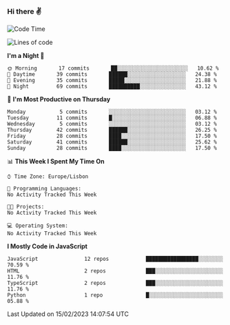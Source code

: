 ### Hi there :v:

<!--
**eusebioaddsilva/eusebioaddsilva** is a ✨ _special_ ✨ repository because its `README.md` (this file) appears on your GitHub profile.

<!--START_SECTION:waka-->
![Code Time](http://img.shields.io/badge/Code%20Time-35%20hrs%2012%20mins-blue)

![Lines of code](https://img.shields.io/badge/From%20Hello%20World%20I%27ve%20Written-701%20Thousand%20lines%20of%20code-blue)

**I'm a Night 🦉** 

```text
🌞 Morning       17 commits       ██░░░░░░░░░░░░░░░░░░░░░░░   10.62 % 
🌆 Daytime       39 commits       ██████░░░░░░░░░░░░░░░░░░░   24.38 % 
🌃 Evening       35 commits       █████░░░░░░░░░░░░░░░░░░░░   21.88 % 
🌙 Night         69 commits       ██████████░░░░░░░░░░░░░░░   43.12 % 

```
📅 **I'm Most Productive on Thursday** 

```text
Monday           5 commits       ░░░░░░░░░░░░░░░░░░░░░░░░░   03.12 % 
Tuesday         11 commits       █░░░░░░░░░░░░░░░░░░░░░░░░   06.88 % 
Wednesday        5 commits       ░░░░░░░░░░░░░░░░░░░░░░░░░   03.12 % 
Thursday        42 commits       ██████░░░░░░░░░░░░░░░░░░░   26.25 % 
Friday          28 commits       ████░░░░░░░░░░░░░░░░░░░░░   17.50 % 
Saturday        41 commits       ██████░░░░░░░░░░░░░░░░░░░   25.62 % 
Sunday          28 commits       ████░░░░░░░░░░░░░░░░░░░░░   17.50 % 

```


📊 **This Week I Spent My Time On** 

```text
⌚︎ Time Zone: Europe/Lisbon

💬 Programming Languages: 
No Activity Tracked This Week

🐱‍💻 Projects: 
No Activity Tracked This Week

💻 Operating System: 
No Activity Tracked This Week

```

**I Mostly Code in JavaScript** 

```text
JavaScript               12 repos            █████████████████░░░░░░░░   70.59 % 
HTML                     2 repos             ███░░░░░░░░░░░░░░░░░░░░░░   11.76 % 
TypeScript               2 repos             ███░░░░░░░░░░░░░░░░░░░░░░   11.76 % 
Python                   1 repo              █░░░░░░░░░░░░░░░░░░░░░░░░   05.88 % 

```



 Last Updated on 15/02/2023 14:07:54 UTC
<!--END_SECTION:waka-->
